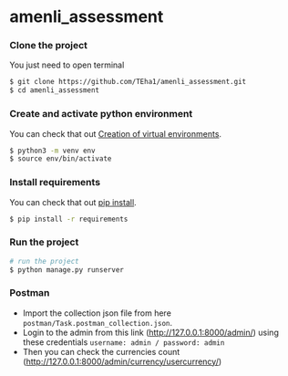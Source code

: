 # amenli_assessment

### Clone the project

You just need to open terminal

```sh
$ git clone https://github.com/TEha1/amenli_assessment.git
$ cd amenli_assessment
```

### Create and activate python environment

You can check that out [Creation of virtual environments](https://docs.python.org/3/library/venv.html#module-venv).

```sh
$ python3 -m venv env
$ source env/bin/activate
```

### Install requirements

You can check that out [pip install](https://pip.pypa.io/en/stable/cli/pip_install/#pip-install).

```sh
$ pip install -r requirements
```

### Run the project

```sh
# run the project
$ python manage.py runserver
```

### Postman

- Import the collection json file from here ``postman/Task.postman_collection.json``.
- Login to the admin from this link (http://127.0.0.1:8000/admin/) using these credentials ``username: admin / password: admin``
- Then you can check the currencies count (http://127.0.0.1:8000/admin/currency/usercurrency/)